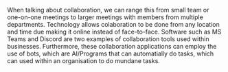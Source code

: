 When talking about collaboration, we can range this from small team or one-on-one meetings to larger meetings with members from multiple departments. Technology allows colaboration to be done from any location and time due making it online instead of face-to-face. Software such as MS Teams and Discord are two examples of collaboration tools used within businesses. Furthermore, these collaboration applications can employ the use of bots, which are AI/Programs that can automatially do tasks, which can used within an organisation to do mundane tasks.